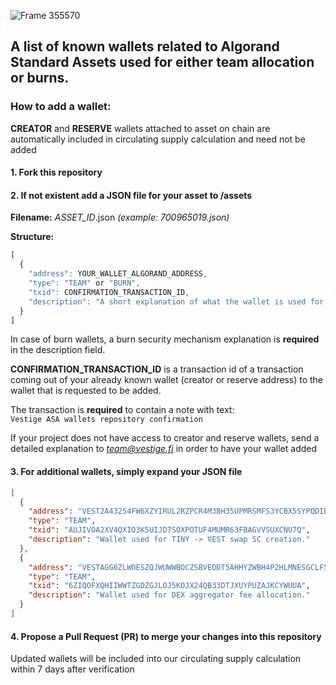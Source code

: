 ![Frame 355570](https://user-images.githubusercontent.com/45147225/190176225-98a5bcf0-11cf-4818-bea7-21fecb0ac02c.png)
## A list of known wallets related to Algorand Standard Assets used for either team allocation or burns.

### How to add a wallet:

**CREATOR** and **RESERVE** wallets attached to asset on chain are automatically included in circulating supply calculation and  need not be added

#### 

#### 1. Fork this repository

#### 2. If not existent add a JSON file for your asset to /assets

**Filename:** _ASSET_ID_.json _(example: *700965019.json*)_

**Structure:**

```js
[
  {
    "address": YOUR_WALLET_ALGORAND_ADDRESS,
    "type": "TEAM" or "BURN",
    "txid": CONFIRMATION_TRANSACTION_ID,
    "description": "A short explanation of what the wallet is used for." 
  }
]
```

In case of burn wallets, a burn security mechanism explanation is **required** in the description field.

**CONFIRMATION_TRANSACTION_ID** is a transaction id of a transaction coming out of your already known wallet (creator or reserve address) to the wallet that is requested to be added.

The transaction is **required** to contain a note with text:\
`Vestige ASA wallets repository confirmation`

If your project does not have access to creator and reserve wallets, send a detailed explanation to *team@vestige.fi* in order to have your wallet added

#### 3. For additional wallets, simply expand your JSON file

```json
[
  {
    "address": "VEST2A43254FW6XZYIRUL2RZPCR4M3BH35UPMRSMFS3YCBX5SYPQDIBSIU",
    "type": "TEAM",
    "txid": "AUJIVOA2XV4QXIO3K5UIJD7SOXPOTUF4MUMR63FBAGVVSUXCNU7Q",
    "description": "Wallet used for TINY -> VEST swap SC creation." 
  },
  {
    "address": "VESTAGG6ZLWOESZQJWUWWBOCZSBVEDDT5AHHYZWBH4P2HLMNESGCLFSNVY",
    "type": "TEAM",
    "txid": "6ZIQOFXQHIIWWTZGDZGJLOJ5KOJX24QB33DTJXUYPUZAJKCYWUUA",
    "description": "Wallet used for DEX aggregator fee allocation." 
  }
]
```

#### 4. Propose a Pull Request (PR) to merge your changes into this repository

Updated wallets will be included into our circulating supply calculation within 7 days after verification
